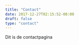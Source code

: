 ```yaml
---
title: "Contact"
date: 2017-12-27T02:15:52-08:00
draft: false
type: "contact"
---
```


Dit is de contactpagina
